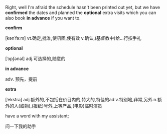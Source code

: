 Right, well I'm afraid the schedule hasn't been printed out yet, but  we have **confirmed** the dates and planned the **optional** extra visits which  you can also book **in advance** if you want to.

**confirm**

[kənˈfəːm]
vt.确定,批准,使巩固,使有效
v.确认,(基督教中)给...行按手礼

**optional**

[ˈɔpʃənəl]
adj.可选择的,随意的

**in advance**

adv. 预先，提前

**extra**

[ˈekstrə]
adj.额外的,不包括在价目内的,特大的,特佳的ad
v.特别地,非常,另外
n.额外的人(或物),(报纸)号外,上等产品,(电影)临时演员





have a word with my assistant;

问一下我的助手